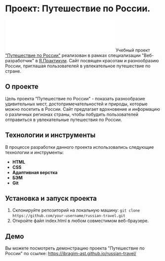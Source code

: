 # Проект: Путешествие по России.
![Лого](./images/header-logo.svg)
Учебный проект ["Путешествие по России"](https://ibragim-ast.github.io/russian-travel/) реализован в рамках специализации "Веб-разработчик" в [Я.Практикум](https://practicum.yandex.ru/). Сайт посвящен красотам и разнообразию России, приглашая пользователей в увлекательное путешествие по стране.


## О проекте
Цель проекта "Путешествие по России" - показать разнообразие удивительных мест, достопримечательностей и природы, которые можно посетить в России. Сайт предлагает вдохновение и информацию о различных регионах страны, чтобы побудить пользователей отправиться в увлекательные путешествия по России.


## Технологии и инструменты
В процессе разработки данного проекта использовались следующие технологии и инструменты:
* **HTML**
* **CSS**
* **Адаптивная верстка**
* **БЭМ**
* **Git**

## Установка и запуск проекта
1. Склонируйте репозиторий на локальную машину: `git clone https://github.com/your-username/russian-travel.git`
2. Откройте файл index.html в любом совместимом веб-браузере.

## Демо
Вы можете посмотреть демонстрацию проекта "Путешествие по России" по ссылке: https://ibragim-ast.github.io/russian-travel/





